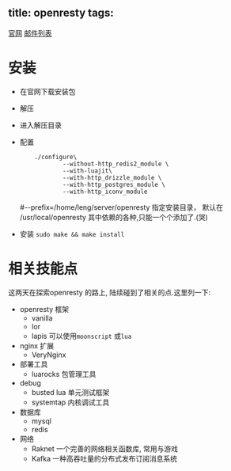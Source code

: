 title: openresty
tags:
---

[官网](https://openresty.org/)
[邮件列表](openresty@googlegroups.com)
# 安装
+ 在官网下载安装包
+ 解压
+ 进入解压目录
+ 配置
    ```shell
        ./configure\
                --without-http_redis2_module \
                --with-luajit\
                --with-http_drizzle_module \
                --with-http_postgres_module \
                --with-http_iconv_module
    ```

    #--prefix=/home/leng/server/openresty 指定安装目录， 默认在 /usr/local/openresty
    其中依赖的各种,只能一个个添加了.(哭)
+ 安装 `sudo make && make install`


# 相关技能点
这两天在探索openresty 的路上, 陆续碰到了相关的点.这里列一下:

+ openresty 框架
    * vanilla
    * lor
    * lapis
        可以使用`moonscript` 或`lua`
+ nginx 扩展
    * VeryNginx
+ 部署工具
    * luarocks
        包管理工具
+ debug
    * busted
        lua 单元测试框架
    * systemtap
        内核调试工具
+ 数据库
    * mysql
    * redis
+ 网络
    * Raknet
        一个完善的网络相关函数库, 常用与游戏
    * Kafka
        一种高吞吐量的分布式发布订阅消息系统

